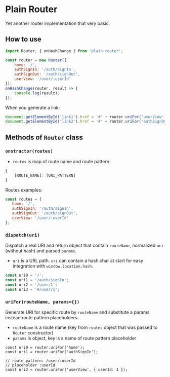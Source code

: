 # Plain Router

Yet another router implementation that very basic.

## How to use

```js
import Router, { onHashChange } from 'plain-router';

const router = new Router({
    home: '/',
    authSignIn: '/auth/signIn',
    authSignOut: '/auth/signOut',
    userView: '/user/:userId'
});
onHashChange(router, result => {
	console.log(result);
});
```


When you generate a link:
```js
document.getElementById('link1').href = '#' + router.uriFor('userView', { userId: 1 });
document.getElementById('link2').href = '#' + router.uriFor('authSignOut');
```

## Methods of `Router` class
 
### `onstructor(routes)`

* `routes` is map of route name and route pattern:
```js
{
    [ROUTE_NAME]: [URI_PATTERN]
}
```
Routes examples:
```js
const routes = {
   home: '/',
   authSignIn: '/auth/signIn',
   authSignOut: '/auth/signOut',
   userView: '/user/:userId'
};
```

### `dispatch(uri)`

Dispatch a real URI and return object that contain `routeName`, normalized `uri`
(without hash) and parsed `params`.

* `uri` is a URL path. `uri` can contain a hash char at start for easy integration
with `window.location.hash`.

```js
const uri0 = '/';
const uri1 = '/auth/signIn';
const uri2 = '/user/1';
const uri3 = '#/user/1';
```

### `uriFor(routeName, params={})`

Generate URI for specific route by `routeName` and substitute a params instead route pattern placeholders.

* `routeName` is a route name (key from `routes` object that was passed to `Router` constructor)
* `params` is object, key is a name of route pattern placeholder

```
const uri0 = router.uriFor('home');
const uri1 = router.uriFor('authSignIn');

// route pattern: /user/:userId
// placeholder :userId
const uri2 = router.uriFor('userView', { userId: 1 });
```
